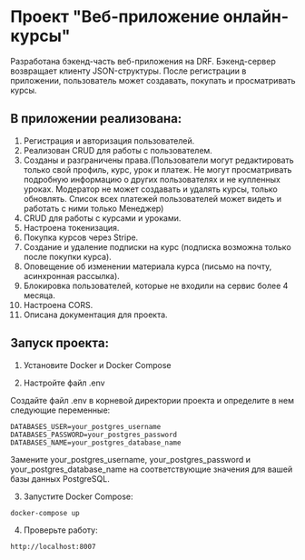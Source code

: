 # Проект "Веб-приложение онлайн-курсы"

Разработана бэкенд-часть веб-приложения на DRF.
Бэкенд-сервер возвращает клиенту JSON-структуры.
После регистрации в приложении, пользователь может создавать, покупать 
и просматривать курсы.

## В приложении реализована:

1. Регистрация и авторизация пользователей.
2. Реализован CRUD для работы с пользователем.
3. Созданы и разграничены права.(Пользователи могут редактировать только свой профиль, 
курс, урок и платеж. Не могут просматривать подробную информацию о других пользователях и не купленных уроках.
Модератор не может создавать и удалять курсы, только обновлять. Список всех платежей пользователей может видеть и
работать с ними только Менеджер)
4. CRUD для работы с курсами и уроками.
5. Настроена токенизация.
6. Покупка курсов через Stripe.
7. Создание и удаление подписки на курс (подписка возможна только после покупки курса).
8. Оповещение об изменении материала курса (письмо на почту, асинхронная рассылка).
9. Блокировка пользователей, которые не входили на сервис более 4 месяца.
10. Настроена CORS.
11. Описана документация для проекта.

## Запуск проекта:

1. Установите Docker и Docker Compose

2. Настройте файл .env

Создайте файл .env в корневой директории проекта и определите в нем следующие переменные:
```
DATABASES_USER=your_postgres_username
DATABASES_PASSWORD=your_postgres_password
DATABASES_NAME=your_postgres_database_name
```

Замените your_postgres_username, your_postgres_password и 
your_postgres_database_name на соответствующие значения 
для вашей базы данных PostgreSQL.

3. Запустите Docker Compose:
```
docker-compose up 
```
4. Проверьте работу:
```
http://localhost:8007
```
